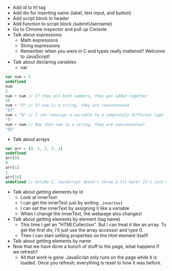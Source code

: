 - Add id to h1 tag
- Add div for inserting name (label, text input, and button)
- Add script block to header
- Add function to script block (submitUsername)
- Go to Chrome inspector and pull up Console
- Talk about expressions
    - Math expressions
    - String expressions
    - Remember when you were in C and types really mattered? Welcome to JavaScript!
- Talk about declaring variables
    - var

```js
var num = 5
undefined
num
5
num + num // If they are both numbers, they get added together
10
num + "7" // If one is a string, they are concatenated
"57"
num = "5" // I can reassign a variable to a completely different type
"5"
num + num // Now that num is a string, they are concatenated!
"55"
```
- Talk about arrays

```js
var arr = [0, 1, 2, 3, 4]
undefined
arr[0]
0
arr[1]
1
arr[10]
undefined // Unlike C, JavaScript doesn't throw a fit here! It's just undefined!
```

- Talk about getting elements by id
    - Look at innerText
    - I can get the innerText just by writing `.innertext`
    - I can set the innerText by assigning it like a variable
    - When I change the innerText, the webpage also changes!
- Talk about getting elements by element (tag name)
    - This time I get an "HTMLCollection". But I can treat it like an array. To get the first div, I'll just use the array accessor and type 0.
    - Then I can start setting properties on the html element itself!
- Talk about getting elements by name
- Now that we have done a bunch of stuff to the page, what happens if we refresh?
    - All that work is gone. JavaScript only runs on the page while it is loaded. Once you refresh, everything is reset to how it was before.